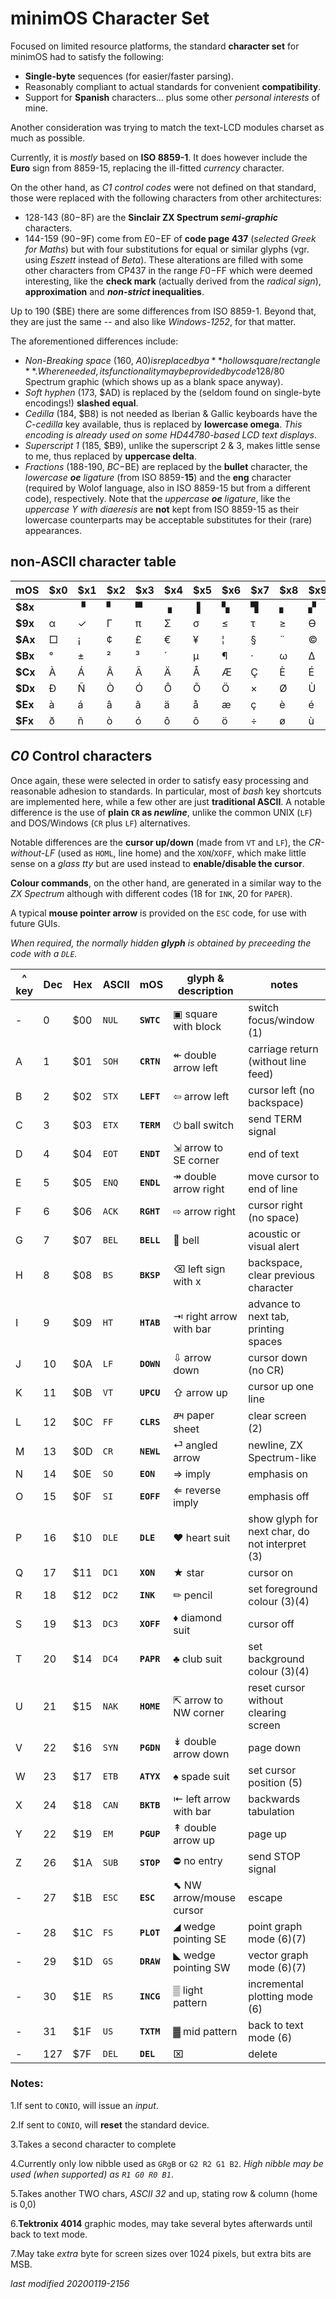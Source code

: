 # minimOS Character Set

Focused on limited resource platforms, the standard **character set** for minimOS
had to satisfy the following:

- **Single-byte** sequences (for easier/faster parsing).
- Reasonably compliant to actual standards for convenient **compatibility**.
- Support for **Spanish** characters... plus some other _personal interests_ of mine.

Another consideration was trying to match the text-LCD modules charset as much as
possible.

Currently, it is _mostly_ based on **ISO 8859-1**. It does however include the
**Euro** sign from 8859-15, replacing the ill-fitted _currency_ character.

On the other hand, as _C1 control codes_ were not defined on that standard, those
were replaced with the following characters from other architectures:

- 128-143 ($80-$8F) are the **Sinclair ZX Spectrum _semi-graphic_** characters.
- 144-159 ($90-$9F) come from $E0-$EF of **code page 437** (_selected Greek for Maths_)
but with four substitutions for equal or similar glyphs (vgr. using _Eszett_
instead of _Beta_). These alterations are filled with some other characters from
CP437 in the range $F0-$FF which were deemed interesting, like the **check mark**
(actually derived from the _radical sign_), **approximation** and **_non-strict_
inequalities**.
 
Up to 190 ($BE) there are some differences from ISO 8859-1. Beyond that, they are just
the same -- and also like _Windows-1252_, for that matter.

The aforementioned differences include:

- _Non-Breaking space_ (160, $A0) is replaced by a **hollow square/rectangle**. Where
needed, its functionality may be provided by code 128/$80 Spectrum graphic (which
shows up as a blank space anyway).
- _Soft hyphen_ (173, $AD) is replaced by the (seldom found on single-byte encodings!)
**slashed equal**.
- _Cedilla_ (184, $B8) is not needed as Iberian & Gallic keyboards have the
_C-cedilla_ key available, thus is replaced by **lowercase omega**. _This encoding
is already used on some HD44780-based LCD text displays_.
- _Superscript 1_ (185, $B9), unlike the superscript 2 & 3, makes little sense to me,
thus replaced by **uppercase delta**.
- _Fractions_ (188-190, $BC-$BE) are replaced by the **bullet** character, the
_lowercase **oe** ligature_ (from ISO 8859-**15**) and the **eng** character
(required by Wolof language, also in ISO 8859-15 but from a different code),
respectively. Note that the _uppercase **oe** ligature_, like the _uppercase Y
with diaeresis_ are **not** kept from ISO 8859-15 as their lowercase counterparts
may be acceptable substitutes for their (rare) appearances.

## non-ASCII character table

mOS|$x0|$x1|$x2|$x3|$x4|$x5|$x6|$x7|$x8|$x9|$xA|$xB|$xC|$xD|$xE|$xF
---|---|---|---|---|---|---|---|---|---|---|---|---|---|---|---|---
**$8x**| |&#9629;|&#9624;|&#9600;|&#9623;|&#9616;|&#9626;|&#9628;|&#9622;|&#9630;|&#9612;|&#9627;|&#9604;|&#9631;|&#9625;|&#9608;
**$9x**|&#945;|&#10003;|&#915;|&#960;|&#931;|&#963;|&#8804;|&#964;|&#8805;|&#1012;|&#937;|&#948;|&#8734;|&#8776;|&#8712;|&#8745;
**$Ax**|&#9633;|¡|&#162;|£|€|&#165;|&#166;|&#167;|&#168;|&#169;|&#170;|&#171;|&#172;|&#8800;|&#174;|&#175;
**$Bx**|°|&#177;|&#178;|&#179;|&#180;|&#181;|&#182;|&#183;|&#969;|&#916;|&#186;|&#187;|&#8226;|&#339;|&#331;|¿
**$Cx**|À|Á|Â|Ã|Ä|Å|Æ|Ç|È|É|Ê|Ë|Ì|Í|Î|Ï
**$Dx**|Đ|Ñ|Ò|Ó|Ô|Õ|Ö|×|Ø|Ù|Ú|Û|Ü|Ý|&#222;|&#223;
**$Ex**|à|á|â|ã|ä|å|æ|ç|è|é|ê|ë|ì|í|î|ï
**$Fx**|ð|ñ|ò|ó|ô|õ|ö|÷|ø|ù|ú|û|ü|ý|&#254;|&#255;

## _C0_ Control characters

Once again, these were selected in order to satisfy easy processing and reasonable
adhesion to standards. In particular, most of _bash_ key shortcuts are
implemented here, while a few other are just **traditional ASCII**. A notable difference
is the use of **plain `CR` as _newline_**, unlike the common UNIX (`LF`) and
DOS/Windows (`CR` plus `LF`) alternatives.

Notable differences are the **cursor up/down** (made from `VT` and `LF`), the
_CR-without-LF_ (used as `HOML`, line home) and the `XON`/`XOFF`, which make
little sense on a _glass tty_ but are used instead to **enable/disable the cursor**.

**Colour commands**, on the other hand, are generated in a similar way to the _ZX 
Spectrum_ although with different codes (18 for `INK`, 20 for `PAPER`).

A typical **mouse pointer arrow** is provided on the `ESC` code, for use with future GUIs.

_When required, the normally hidden **glyph** is obtained by preceeding the code with a `DLE`._

^ key|Dec|Hex|ASCII|mOS|glyph & description|notes
-----|---|---|-----|---|-------------------|-----
-|0|$00|`NUL`|**`SWTC`**|&#9635; square with block|switch focus/window (1)
A|1|$01|`SOH`|**`CRTN`**|&#8606; double arrow left|carriage return (without line feed)
B|2|$02|`STX`|**`LEFT`**|&#8678; arrow left|cursor left (no backspace)
C|3|$03|`ETX`|**`TERM`**|&#9211; ball switch|send TERM signal
D|4|$04|`EOT`|**`ENDT`**|&#8690; arrow to SE corner|end of text
E|5|$05|`ENQ`|**`ENDL`**|&#8608; double arrow right|move cursor to end of line
F|6|$06|`ACK`|**`RGHT`**|&#8680; arrow right|cursor right (no space)
G|7|$07|`BEL`|**`BELL`**|&#128276; bell|acoustic or visual alert
H|8|$08|`BS`|**`BKSP`**|&#9003; left sign with x|backspace, clear previous character
I|9|$09|`HT`|**`HTAB`**|&#8677; right arrow with bar|advance to next tab, printing spaces
J|10|$0A|`LF`|**`DOWN`**|&#8681; arrow down|cursor down (no CR)
K|11|$0B|`VT`|**`UPCU`**|&#8679; arrow up|cursor up one line
L|12|$0C|`FF`|**`CLRS`**|&#73668; paper sheet|clear screen (2)
M|13|$0D|`CR`|**`NEWL`**|&#9166; angled arrow|newline, ZX Spectrum-like
N|14|$0E|`SO`|**`EON`**|&#8658; imply|emphasis on
O|15|$0F|`SI`|**`EOFF`**|&#8656; reverse imply|emphasis off
P|16|$10|`DLE`|**`DLE`**|&#9829; heart suit|show glyph for next char, do not interpret (3) 
Q|17|$11|`DC1`|**`XON`**|&#9733; star|cursor on
R|18|$12|`DC2`|**`INK`**|&#9999; pencil|set foreground colour (3)(4)
S|19|$13|`DC3`|**`XOFF`**|&#9830; diamond suit|cursor off
T|20|$14|`DC4`|**`PAPR`**|&#9827; club suit|set background colour (3)(4)
U|21|$15|`NAK`|**`HOME`**|&#8689; arrow to NW corner|reset cursor without clearing screen
V|22|$16|`SYN`|**`PGDN`**|&#8609; double arrow down|page down
W|23|$17|`ETB`|**`ATYX`**|&#9824; spade suit|set cursor position (5)
X|24|$18|`CAN`|**`BKTB`**|&#8676; left arrow with bar|backwards tabulation
Y|22|$19|`EM`|**`PGUP`**|&#8607; double arrow up|page up
Z|26|$1A|`SUB`|**`STOP`**|&#9940; no entry|send STOP signal
-|27|$1B|`ESC`|**`ESC`**|&#11017; NW arrow/mouse cursor|escape
-|28|$1C|`FS`|**`PLOT`**|&#9698; wedge pointing SE|point graph mode (6)(7)
-|29|$1D|`GS`|**`DRAW`**|&#9699; wedge pointing SW|vector graph mode (6)(7)
-|30|$1E|`RS`|**`INCG`**|&#9618; light pattern|incremental plotting mode (6)
-|31|$1F|`US`|**`TXTM`**|&#9619; mid pattern|back to text mode (6)
-|127|$7F|`DEL`|**`DEL`**|&#8999;|delete

### Notes:

1.If sent to `CONIO`, will issue an _input_.

2.If sent to `CONIO`, will **reset** the standard device.

3.Takes a second character to complete

4.Currently only low nibble used as `GRgB` or `G2 R2 G1 B2`. *High nibble may be used
(when supported) as `R1 G0 R0 B1`*.

5.Takes another TWO chars, _ASCII 32_ and up, stating row & column (home is 0,0)

6.**Tektronix 4014** graphic modes, may take several bytes afterwards until back to text mode.

7.May take _extra_ byte for screen sizes over 1024 pixels, but extra bits are MSB.
 
_last modified 20200119-2156_
